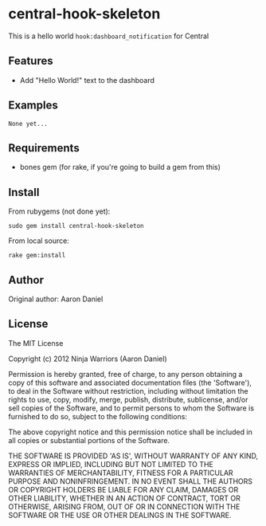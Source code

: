 central-hook-skeleton
===========

This is a hello world `hook:dashboard_notification` for Central

Features
--------

* Add "Hello World!" text to the dashboard

Examples
--------

    None yet...

Requirements
------------

* bones gem (for rake, if you're going to build a gem from this)

Install
-------

From rubygems (not done yet):

```
sudo gem install central-hook-skeleton
```

From local source:

```
rake gem:install
```

Author
------

Original author: Aaron Daniel

License
-------

The MIT License

Copyright (c) 2012 Ninja Warriors (Aaron Daniel)

Permission is hereby granted, free of charge, to any person obtaining
a copy of this software and associated documentation files (the
'Software'), to deal in the Software without restriction, including
without limitation the rights to use, copy, modify, merge, publish,
distribute, sublicense, and/or sell copies of the Software, and to
permit persons to whom the Software is furnished to do so, subject to
the following conditions:

The above copyright notice and this permission notice shall be
included in all copies or substantial portions of the Software.

THE SOFTWARE IS PROVIDED 'AS IS', WITHOUT WARRANTY OF ANY KIND,
EXPRESS OR IMPLIED, INCLUDING BUT NOT LIMITED TO THE WARRANTIES OF
MERCHANTABILITY, FITNESS FOR A PARTICULAR PURPOSE AND NONINFRINGEMENT.
IN NO EVENT SHALL THE AUTHORS OR COPYRIGHT HOLDERS BE LIABLE FOR ANY
CLAIM, DAMAGES OR OTHER LIABILITY, WHETHER IN AN ACTION OF CONTRACT,
TORT OR OTHERWISE, ARISING FROM, OUT OF OR IN CONNECTION WITH THE
SOFTWARE OR THE USE OR OTHER DEALINGS IN THE SOFTWARE.
